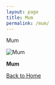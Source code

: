 ```yaml
---
layout: page
title: Mum
permalink: /mum/
---
```


Mum


<div class="gallery-item">
    <img src="https://cdn.pixabay.com/photo/2017/06/25/20/53/puppy-2441961_960_720.jpg" alt="Mum">
    <p><strong>Mum</strong></p>
  </div>


[Back to Home](/)